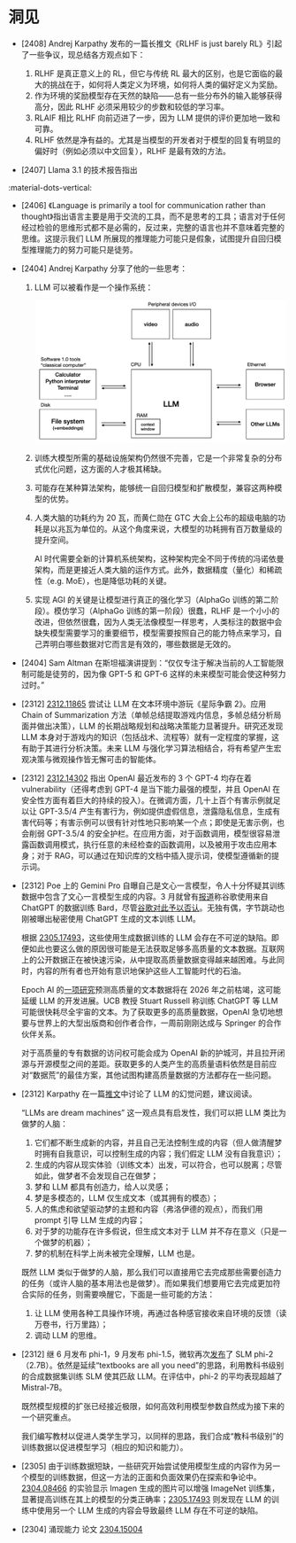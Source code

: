 # 洞见

* [2408] Andrej Karpathy 发布的一篇长推文《RLHF is just barely RL》引起了一些争议，现总结各方观点如下：

    1. RLHF 是真正意义上的 RL，但它与传统 RL 最大的区别，也是它面临的最大的挑战在于，如何将人类定义为环境，如何将人类的偏好定义为奖励。
    1. 作为环境的奖励模型存在天然的缺陷——总有一些分布外的输入能够获得高分，因此 RLHF 必须采用较少的步数和较低的学习率。
    1. RLAIF 相比 RLHF 向前迈进了一步，因为 LLM 提供的评价更加地一致和可靠。
    1. RLHF 依然是净有益的。尤其是当模型的开发者对于模型的回复有明显的偏好时（例如必须以中文回复），RLHF 是最有效的方法。

* [2407] Llama 3.1 的技术报告指出

:material-dots-vertical:

* [2406] 《Language is primarily a tool for communication rather than thought》指出语言主要是用于交流的工具，而不是思考的工具；语言对于任何经过检验的思维形式都不是必需的，反过来，完整的语言也并不意味着完整的思维。这提示我们 LLM 所展现的推理能力可能只是假象，试图提升自回归模型推理能力的努力可能只是徒劳。

* [2404] Andrej Karpathy 分享了他的一些思考：

    1. LLM 可以被看作是一个操作系统：

        ![](../../assets/ml/llm/insights/llm-os.png)

    1. 训练大模型所需的基础设施架构仍然很不完善，它是一个非常复杂的分布式优化问题，这方面的人才极其稀缺。
    1. 可能存在某种算法架构，能够统一自回归模型和扩散模型，兼容这两种模型的优势。
    1. 人类大脑的功耗约为 20 瓦，而黄仁勋在 GTC 大会上公布的超级电脑的功耗是以兆瓦为单位的。从这个角度来说，大模型的功耗拥有百万数量级的提升空间。

        AI 时代需要全新的计算机系统架构，这种架构完全不同于传统的冯诺依曼架构，而是更接近人类大脑的运作方式。此外，数据精度（量化）和稀疏性（e.g. MoE），也是降低功耗的关键。

    1. 实现 AGI 的关键是让模型进行真正的强化学习（AlphaGo 训练的第二阶段）。模仿学习（AlphaGo 训练的第一阶段）很蠢，RLHF 是一个小小的改进，但依然很蠢，因为人类无法像模型一样思考，人类标注的数据中会缺失模型需要学习的重要细节，模型需要按照自己的能力特点来学习，自己弄明白哪些数据对它而言是有效的，哪些数据是无效的。

* [2404] Sam Altman 在斯坦福演讲提到：“仅仅专注于解决当前的人工智能限制可能是徒劳的，因为像 GPT-5 和 GPT-6 这样的未来模型可能会使这种努力过时。”

* [2312] [2312.11865](https://arxiv.org/abs/2312.11865) 尝试让 LLM 在文本环境中游玩《星际争霸 2》。应用 Chain of Summarization 方法（单帧总结提取游戏内信息，多帧总结分析局面并做出决策），LLM 的长期战略规划和战略决策能力显著提升。研究还发现 LLM 本身对于游戏内的知识（包括战术、流程等）就有一定程度的掌握，这有助于其进行分析决策。未来 LLM 与强化学习算法相结合，将有希望产生宏观决策与微观操作皆无懈可击的智能体。

* [2312] [2312.14302](https://arxiv.org/abs/2312.14302) 指出 OpenAI 最近发布的 3 个 GPT-4 均存在着 vulnerability（还得考虑到 GPT-4 是当下能力最强的模型，并且 OpenAI 在安全性方面有着巨大的持续的投入）。在微调方面，几十上百个有害示例就足以让 GPT-3.5/4 产生有害行为，例如提供虚假信息，泄露隐私信息，生成有害代码等；有害示例可以很有针对性地只影响某一个点；即使是无害示例，也会削弱 GPT-3.5/4 的安全护栏。在应用方面，对于函数调用，模型很容易泄露函数调用模式，执行任意的未经检查的函数调用，以及被用于攻击应用本身；对于 RAG，可以通过在知识库的文档中插入提示词，使模型遵循新的提示词。

* [2312] Poe 上的 Gemini Pro 自曝自己是文心一言模型，令人十分怀疑其训练数据中包含了文心一言模型生成的内容。3 月就曾有[报道](https://www.theinformation.com/articles/alphabets-google-and-deepmind-pause-grudges-join-forces-to-chase-openai)称谷歌使用来自 ChatGPT 的数据训练 Bard，尽管[谷歌对此予以否认](https://www.theverge.com/2023/3/29/23662621/google-bard-chatgpt-sharegpt-training-denies)。无独有偶，字节跳动也刚被曝出秘密使用 ChatGPT 生成的文本训练 LLM。

    根据 [2305.17493](https://arxiv.org/abs/2305.17493v2)，这些使用生成数据训练的 LLM 会存在不可逆的缺陷。即便如此也要这么做的原因很可能是无法获取足够多高质量的文本数据。互联网上的公开数据正在被快速污染，从中提取高质量数据变得越来越困难。与此同时，内容的所有者也开始有意识地保护这些人工智能时代的石油。

    Epoch AI 的[一项研究](https://epochai.org/blog/will-we-run-out-of-ml-data-evidence-from-projecting-dataset)预测高质量的文本数据将在 2026 年之前枯竭，这可能延缓 LLM 的开发进展。UCB 教授 Stuart Russell 称训练 ChatGPT 等 LLM 可能很快耗尽全宇宙的文本。为了获取更多的高质量数据，OpenAI 急切地想要与世界上的大型出版商和创作者合作，一周前刚刚达成与 Springer 的合作伙伴关系。

    对于高质量的专有数据的访问权可能会成为 OpenAI 新的护城河，并且拉开闭源与开源模型之间的差距。获取更多的人类产生的高质量语料依然是目前应对“数据荒”的最佳方案，其他试图构建高质量数据的方法都存在一些问题。

* [2312] Karpathy 在一篇[推文](https://twitter.com/karpathy/status/1733299213503787018)中讨论了 LLM 的幻觉问题，建议阅读。

    “LLMs are dream machines” 这一观点具有启发性，我们可以把 LLM 类比为做梦的人脑：
    
    1. 它们都不断生成新的内容，并且自己无法控制生成的内容（但人做清醒梦时拥有自我意识，可以控制生成的内容；我们假定 LLM 没有自我意识）；
    1. 生成的内容从现实体验（训练文本）出发，可以符合，也可以脱离；尽管如此，做梦者不会发现自己在做梦；
    1. 梦和 LLM 都具有创造力，给人以灵感；
    1. 梦是多模态的，LLM 仅生成文本（或其拥有的模态）；
    1. 人的焦虑和欲望驱动梦的主题和内容（弗洛伊德的观点），而我们用 prompt 引导 LLM 生成的内容；
    1. 对于梦的功能存在许多假说，但生成文本对于 LLM 并不存在意义（只是一个做梦的机器）；
    1. 梦的机制在科学上尚未被完全理解，LLM 也是。

    既然 LLM 类似于做梦的人脑，那么我们可以直接用它去完成那些需要创造力的任务（或许人脑的基本用法也是做梦）。而如果我们想要用它去完成更加符合实际的任务，则需要唤醒它，下面是一些可能的方法：

    1. 让 LLM 使用各种工具操作环境，再通过各种感官接收来自环境的反馈（读万卷书，行万里路）；
    1. 调动 LLM 的思维。

* [2312] 继 6 月发布 phi-1，9 月发布 phi-1.5，微软再次[发布](https://www.microsoft.com/en-us/research/blog/phi-2-the-surprising-power-of-small-language-models/)了 SLM phi-2（2.7B）。依然是延续“textbooks are all you need”的思路，利用教科书级别的合成数据集训练 SLM 使其匹敌 LLM。在评估中，phi-2 的平均表现超越了 Mistral-7B。

    既然模型规模的扩张已经接近极限，如何高效利用模型参数自然成为接下来的一个研究重点。

    我们编写教材以促进人类学生学习，以同样的思路，我们合成“教科书级别”的训练数据以促进模型学习（相应的知识和能力）。

* [2305] 由于训练数据短缺，一些研究开始尝试使用模型生成的内容作为另一个模型的训练数据，但这一方法的正面和负面效果仍在探索和争论中。[2304.08466](https://arxiv.org/abs/2304.08466) 的实验显示 Imagen 生成的图片可以增强 ImageNet 训练集，显著提高训练在其上的模型的分类正确率；[2305.17493](https://arxiv.org/abs/2305.17493v2) 则发现在 LLM 的训练中使用另一个 LLM 生成的内容会导致最终 LLM 存在不可逆的缺陷。

* [2304] 涌现能力 论文 [2304.15004]()

